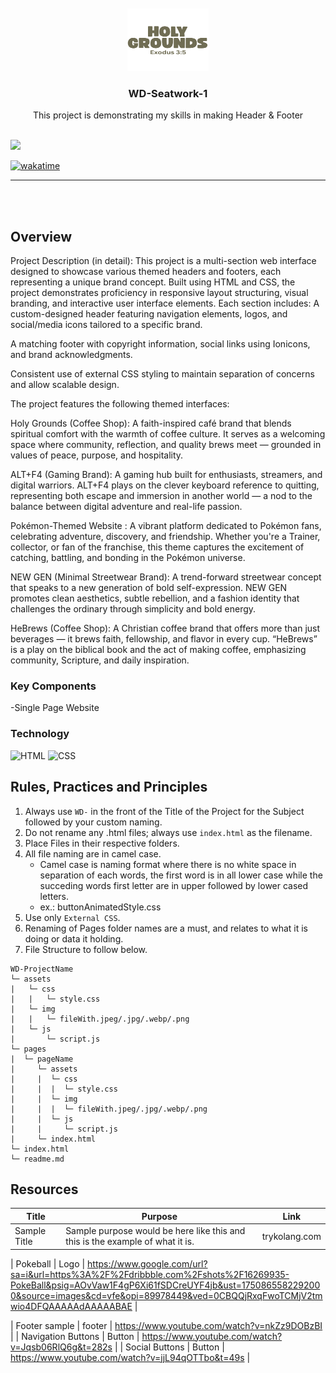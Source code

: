 <a name="readme-top">

<br/>

<br />
<div align="center">
  <a href="https://github.com/Rainyzedd/">
    <img src="./assets/img/holy g.png" alt="logo" width="130" height="100">
  </a>
  <h3 align="center">WD-Seatwork-1</h3>
</div>
<div align="center">
  This project is demonstrating my skills in making Header & Footer
</div>

<br />

![](https://visit-counter.vercel.app/counter.png?page=Rainyzedd/WD-Seatwork-1)

[![wakatime](https://wakatime.com/badge/user/018dd99a-4985-4f98-8216-6ca6fe2ce0f8/project/63501637-9a31-42f0-960d-4d0ab47977f8.svg)](https://wakatime.com/badge/user/018dd99a-4985-4f98-8216-6ca6fe2ce0f8/project/63501637-9a31-42f0-960d-4d0ab47977f8)

---

<br />
<br />

## Overview

Project Description (in detail):
This project is a multi-section web interface designed to showcase various themed headers and footers, each representing a unique brand concept. Built using HTML and CSS, the project demonstrates proficiency in responsive layout structuring, visual branding, and interactive user interface elements.
Each section includes:
A custom-designed header featuring navigation elements, logos, and social/media icons tailored to a specific brand.


A matching footer with copyright information, social links using Ionicons, and brand acknowledgments.


Consistent use of external CSS styling to maintain separation of concerns and allow scalable design.


The project features the following themed interfaces:


Holy Grounds (Coffee Shop): A faith-inspired café brand that blends spiritual comfort with the warmth of coffee culture. It serves as a welcoming space where community, reflection, and quality brews meet — grounded in values of peace, purpose, and hospitality.

ALT+F4 (Gaming Brand): A gaming hub built for enthusiasts, streamers, and digital warriors. ALT+F4 plays on the clever keyboard reference to quitting, representing both escape and immersion in another world — a nod to the balance between digital adventure and real-life passion.

Pokémon-Themed Website : A vibrant platform dedicated to Pokémon fans, celebrating adventure, discovery, and friendship. Whether you're a Trainer, collector, or fan of the franchise, this theme captures the excitement of catching, battling, and bonding in the Pokémon universe.

NEW GEN (Minimal Streetwear Brand): A trend-forward streetwear concept that speaks to a new generation of bold self-expression. NEW GEN promotes clean aesthetics, subtle rebellion, and a fashion identity that challenges the ordinary through simplicity and bold energy.

HeBrews (Coffee Shop): A Christian coffee brand that offers more than just beverages — it brews faith, fellowship, and flavor in every cup. “HeBrews” is a play on the biblical book and the act of making coffee, emphasizing community, Scripture, and daily inspiration.


### Key Components
-Single Page Website

### Technology
![HTML](https://img.shields.io/badge/HTML-E34F26?style=for-the-badge&logo=html5&logoColor=white)
![CSS](https://img.shields.io/badge/CSS-1572B6?style=for-the-badge&logo=css3&logoColor=white)

## Rules, Practices and Principles
1. Always use `WD-` in the front of the Title of the Project for the Subject followed by your custom naming.
2. Do not rename any .html files; always use `index.html` as the filename.
3. Place Files in their respective folders.
4. All file naming are in camel case.
   - Camel case is naming format where there is no white space in separation of each words, the first word is in all lower case while the succeding words first letter are in upper followed by lower cased letters.
   - ex.: buttonAnimatedStyle.css
5. Use only `External CSS`.
6. Renaming of Pages folder names are a must, and relates to what it is doing or data it holding.
7. File Structure to follow below.

```
WD-ProjectName
└─ assets
|   └─ css
|   |   └─ style.css
|   └─ img
|   |   └─ fileWith.jpeg/.jpg/.webp/.png
|   └─ js
|       └─ script.js
└─ pages
|  └─ pageName
|     └─ assets
|     |  └─ css
|     |  |  └─ style.css
|     |  └─ img
|     |  |  └─ fileWith.jpeg/.jpg/.webp/.png
|     |  └─ js
|     |     └─ script.js
|     └─ index.html
└─ index.html
└─ readme.md
```

## Resources

| Title | Purpose | Link |
|-|-|-|
| Sample Title | Sample purpose would be here like this and this is the example of what it is. | trykolang.com |

| Pokeball | Logo | https://www.google.com/url?sa=i&url=https%3A%2F%2Fdribbble.com%2Fshots%2F16269935-PokeBall&psig=AOvVaw1F4gP6Xi61fSDCreUYF4jb&ust=1750865582292000&source=images&cd=vfe&opi=89978449&ved=0CBQQjRxqFwoTCMjV2tmwio4DFQAAAAAdAAAAABAE |

| Footer sample | footer | https://www.youtube.com/watch?v=nkZz9DOBzBI |
| Navigation Buttons | Button | https://www.youtube.com/watch?v=Jqsb06RlQ6g&t=282s |
| Social Buttons | Button | https://www.youtube.com/watch?v=jjL94qOTTbo&t=49s |





